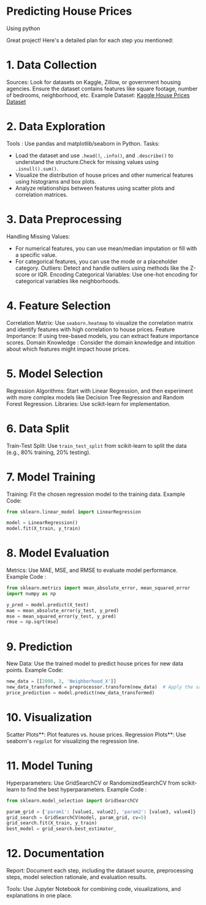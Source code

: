 # Predicting House Prices 
Using python

Great project! Here's a detailed plan for each step you mentioned:

# 1. Data Collection
  Sources: Look for datasets on Kaggle, Zillow, or government housing agencies. Ensure the dataset contains features like square footage, number of bedrooms, neighborhood, etc.
  Example Dataset: [Kaggle House Prices Dataset](https://www.kaggle.com/c/house-prices-advanced-regression-techniques/data)

# 2. Data Exploration
  Tools : Use pandas and matplotlib/seaborn in Python.
  Tasks: 
  - Load the dataset and use `.head()`, `.info()`, and `.describe()` to understand the structure.Check for missing values using `.isnull().sum()`.
  - Visualize the distribution of house prices and other numerical features using histograms and box plots.
  - Analyze relationships between features using scatter plots and correlation matrices.

# 3. Data Preprocessing
  Handling Missing Values: 
  - For numerical features, you can use mean/median imputation or fill with a specific value.
  - For categorical features, you can use the mode or a placeholder category.
    Outliers: Detect and handle outliers using methods like the Z-score or IQR.
  Encoding Categorical Variables: Use one-hot encoding for categorical variables like neighborhoods.

# 4. Feature Selection
  Correlation Matrix: Use `seaborn.heatmap` to visualize the correlation matrix and identify features with high correlation to house prices.
  Feature Importance: If using tree-based models, you can extract feature importance scores.
  Domain Knowledge : Consider the domain knowledge and intuition about which features might impact house prices.

# 5. Model Selection
  Regression Algorithms: Start with Linear Regression, and then experiment with more complex models like Decision Tree Regression and Random Forest Regression.
  Libraries: Use scikit-learn for implementation.

# 6. Data Split
Train-Test Split: Use `train_test_split` from scikit-learn to split the data (e.g., 80% training, 20% testing).

# 7. Model Training
  Training: Fit the chosen regression model to the training data.
  Example Code:
  ```python
  from sklearn.linear_model import LinearRegression

  model = LinearRegression()
  model.fit(X_train, y_train)
  ```

# 8. Model Evaluation
  Metrics: Use MAE, MSE, and RMSE to evaluate model performance.
  Example Code  :
  ```python
  from sklearn.metrics import mean_absolute_error, mean_squared_error
  import numpy as np

  y_pred = model.predict(X_test)
  mae = mean_absolute_error(y_test, y_pred)
  mse = mean_squared_error(y_test, y_pred)
  rmse = np.sqrt(mse)
  ```

# 9. Prediction
  New Data: Use the trained model to predict house prices for new data points.
  Example Code:
  ```python
  new_data = [[2000, 3, 'Neighborhood_X']]
  new_data_transformed = preprocessor.transform(new_data)  # Apply the same preprocessing steps
  price_prediction = model.predict(new_data_transformed)
  ```

# 10. Visualization
  Scatter Plots**: Plot features vs. house prices.
  Regression Plots**: Use seaborn's `regplot` for visualizing the regression line.

# 11. Model Tuning
  Hyperparameters: Use GridSearchCV or RandomizedSearchCV from scikit-learn to find the best hyperparameters.
  Example Code  :
  ```python
  from sklearn.model_selection import GridSearchCV

  param_grid = {'param1': [value1, value2], 'param2': [value3, value4]}
  grid_search = GridSearchCV(model, param_grid, cv=5)
  grid_search.fit(X_train, y_train)
  best_model = grid_search.best_estimator_
  ```

# 12. Documentation
  Report: Document each step, including the dataset source, preprocessing steps, model selection rationale, and evaluation results.

  Tools: Use Jupyter Notebook for combining code, visualizations, and explanations in one place.


